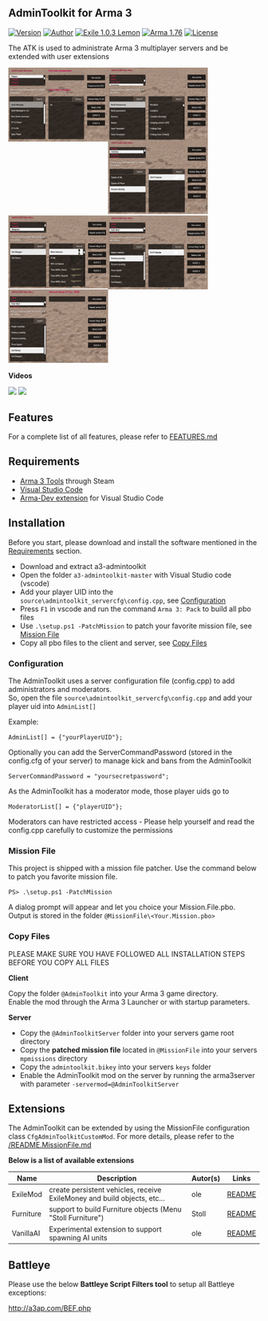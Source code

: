 ## AdminToolkit for Arma 3
[![Version](https://img.shields.io/badge/Version-2.2.2-green.svg)](https://github.com/ole1986/a3-admintoolkit/releases)
[![Author](https://img.shields.io/badge/Author-ole1986-green.svg)](https://github.com/ole1986)
[![Exile 1.0.3 Lemon](https://img.shields.io/badge/Exile-1.0.3%20Lemon-C72651.svg)](http://www.exilemod.com/devblog/103-update-lemon-r34/)
[![Arma 1.76](https://img.shields.io/badge/Arma-1.76-blue.svg)](https://dev.arma3.com/post/sitrep-00203)
[![License](https://img.shields.io/badge/License-APL-blue.svg)](https://www.bistudio.com/community/licenses/arma-public-license)

The ATK is used to administrate Arma 3 multiplayer servers and be extended with user extensions

<img src="images/a3-atk-players.jpg" align="left" width="200" title="Manage players">
<img src="images/a3-atk-buildings.jpg" align="left" width="200" title="Manage Buildings">
<img src="images/a3-atk-vehicles.jpg" align="" width="200" title="Spawn vehicles">
<img src="images/a3-atk-weapons.jpg" align="left" width="200" title="...and Weapons">
<img src="images/a3-atk-mod.jpg" align="left" width="200" title="...and Weapons">
<img src="images/a3-atk-mod-exilemoney.jpg" align="" width="200" title="...and Weapons">

**Videos**

<a href="https://www.youtube.com/watch?v=pMwK2d-1Fqg" target="_blank"><img src="http://img.youtube.com/vi/pMwK2d-1Fqg/0.jpg" width="410" /></a>
<a href="https://youtu.be/2yfdqvhU5A0" target="_blank"><img src="http://img.youtube.com/vi/2yfdqvhU5A0/0.jpg" width="410" /></a>

## Features

For a complete list of all features, please refer to <a href="FEATURES.md">FEATURES.md</a>

## Requirements

* [Arma 3 Tools](https://community.bistudio.com/wiki/Arma_3_Tools_Installation) through Steam
* [Visual Studio Code](https://code.visualstudio.com/download)
* [Arma-Dev extension](https://marketplace.visualstudio.com/items?itemName=ole1986.arma-dev) for Visual Studio Code

## Installation

Before you start, please download and install the software mentioned in the <a href="#requirements">Requirements</a> section.

* Download and extract a3-admintoolkit
* Open the folder `a3-admintoolkit-master` with Visual Studio code (vscode)
* Add your player UID into the `source\admintoolkit_servercfg\config.cpp`, see <a href="#configuration">Configuration</a>
* Press `F1` in vscode and run the command `Arma 3: Pack` to build all pbo files
* Use `.\setup.ps1 -PatchMission` to patch your favorite mission file, see <a href="#mission-file">Mission File</a>
* Copy all pbo files to the client and server, see <a href="#copy-files">Copy Files</a>

### Configuration

The AdminToolkit uses a server configuration file (config.cpp) to add administrators and moderators.<br />
So, open the file `source\admintoolkit_servercfg\config.cpp` and add your player uid into `AdminList[]`

Example:

```
AdminList[] = {"yourPlayerUID"};
```

Optionally you can add the ServerCommandPassword (stored in the config.cfg of your server) to manage kick and bans from the AdminToolkit

```
ServerCommandPassword = "yoursecretpassword";
```

As the AdminToolkit has a moderator mode, those player uids go to

```
ModeratorList[] = {"playerUID"};
```

Moderators can have restricted access - Please help yourself and read the config.cpp carefully to customize the permissions

### Mission File

This project is shipped with a mission file patcher. 
Use the command below to patch you favorite mission file.

```
PS> .\setup.ps1 -PatchMission
```

A dialog prompt will appear and let you choice your Mission.File.pbo. Output is stored in the folder `@MissionFile\<Your.Mission.pbo>`

### Copy Files

PLEASE MAKE SURE YOU HAVE FOLLOWED ALL INSTALLATION STEPS BEFORE YOU COPY ALL FILES

**Client**

Copy the folder `@AdminToolkit` into your Arma 3 game directory.<br />
Enable the mod through the Arma 3 Launcher or with startup parameters.

**Server**

* Copy the `@AdminToolkitServer` folder into your servers game root directory
* Copy the **patched mission file** located in `@MissionFile` into your servers `mpmissions` directory
* Copy the `admintoolkit.bikey` into your servers `keys` folder
* Enable the AdminToolkit mod on the server by running the arma3server with parameter `-servermod=@AdminToolkitServer`

## Extensions

The AdminToolkit can be extended by using the MissionFile configuration class `CfgAdminToolkitCustomMod`.
For more details, please refer to the <a href="README.MissionFile.md">/README.MissionFile.md</a>

**Below is a list of available extensions**

| Name       | Description                                                                  | Autor(s)  | Links                                           
| ---------- | ---------------------------------------------------------------------------- | --------- | --- 
| ExileMod   | create persistent vehicles, receive ExileMoney and build objects, etc...     | ole       | <a href="source/mission_file/atk/README.ExileMod.md">README</a>
| Furniture  | support to build Furniture objects (Menu "Stoll Furniture")                  | Stoll     | <a href="source/mission_file/atk/README.Furniture.md">README</a>
| VanillaAI  | Experimental extension to support spawning AI units                          | ole       | <a href="source/mission_file/atk/README.VanillaAI.md">README</a>

## Battleye

Please use the below **Battleye Script Filters tool** to setup all Battleye exceptions:

http://a3ap.com/BEF.php
